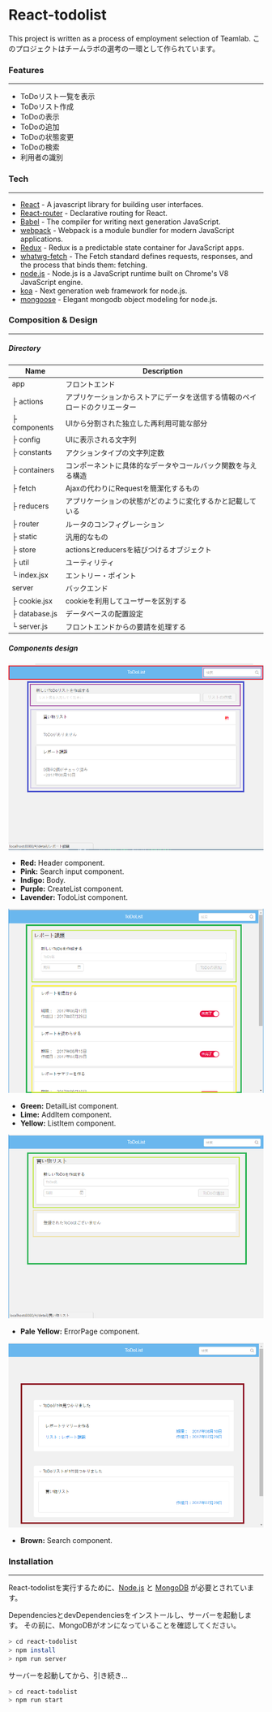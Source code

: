 # React-todolist

This project is written as a process of employment selection of Teamlab.
このプロジェクトはチームラボの選考の一環として作られています。

### Features
---
  - ToDoリスト一覧を表示
  - ToDoリスト作成
  - ToDoの表示
  - ToDoの追加
  - ToDoの状態変更
  - ToDoの検索
  - 利用者の識別

### Tech
---
* [React] - A javascript library for building user interfaces.
* [React-router] - Declarative routing for React.
* [Babel] - The compiler for writing next generation JavaScript.
* [webpack] - Webpack is a module bundler for modern JavaScript applications.
* [Redux] - Redux is a predictable state container for JavaScript apps.
* [whatwg-fetch] - The Fetch standard defines requests, responses, and the process that binds them: fetching.
* [node.js] - Node.js is a JavaScript runtime built on Chrome's V8 JavaScript engine.
* [koa] - Next generation web framework for node.js.
* [mongoose] - Elegant mongodb object modeling for node.js.

### Composition & Design
---
##### Directory

| Name | Description |
| ------ | ------ |
| app | フロントエンド  |
| ├ actions| アプリケーションからストアにデータを送信する情報のペイロードのクリエーター |
| ├ components| UIから分割された独立した再利用可能な部分 |
| ├ config| UIに表示される文字列 |
| ├ constants| アクションタイプの文字列定数 |
| ├ containers| コンポーネントに具体的なデータやコールバック関数を与える構造 |
| ├ fetch| Ajaxの代わりにRequestを簡潔化するもの |
| ├ reducers| アプリケーションの状態がどのように変化するかと記載している |
| ├ router| ルータのコンフィグレーション |
| ├ static| 汎用的なもの |
| ├ store| actionsとreducersを結びつけるオブジェクト |
| ├ util| ユーティリティ |
| └ index.jsx| エントリー・ポイント |
| server | バックエンド |
| ├ cookie.jsx | cookieを利用してユーザーを区別する |
| ├ database.js | データベースの配置設定 |
| └ server.js| フロントエンドからの要請を処理する |

##### Components design
![](res/todolist.png)
  - **Red:** Header component.
  - **Pink:** Search input component.
  - **Indigo:** Body.
  - **Purple:** CreateList component.
  - **Lavender:** TodoList component.

![](res/todo1.png)
  - **Green:** DetailList component.
  - **Lime:** AddItem component.
  - **Yellow:** ListItem component.

![](res/todo2.png)
  - **Pale Yellow:** ErrorPage component.

![](res/search.png)
  - **Brown:** Search component.

### Installation
---
React-todolistを実行するために、[Node.js] と [MongoDB](https://www.mongodb.com/) が必要とされています。

DependenciesとdevDependenciesをインストールし、サーバーを起動します。
その前に、MongoDBがオンになっていることを確認してください。

```sh
> cd react-todolist
> npm install
> npm run server
```

サーバーを起動してから、引き続き...

```sh
> cd react-todolist
> npm run start
```

[//]: # 

   [React]: <https://facebook.github.io/react/>
   [React-router]: <https://github.com/ReactTraining/react-router>
   [Babel]: <https://babeljs.io/>
   [webpack]: <https://webpack.js.org/>
   [Redux]: <https://github.com/reactjs/redux>
   [whatwg-fetch]: <https://github.com/whatwg/fetch>
   [node.js]: <http://nodejs.org>
   [koa]: <http://koajs.com/>
   [mongoose]: <http://mongoosejs.com/>
